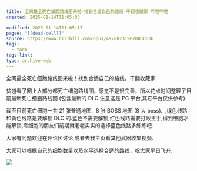 ```yaml
---
title: 全网最全死亡细胞路线图来啦-找到合适自己的路线-干翻收藏家-哔哩哔哩
created: 2025-01-14T11:05:03

modified: 2025-01-14T11:05:17
pagse: "[[dead-cell]]"
source: https://www.bilibili.com/opus/497882319878056636
tags:
  - todo
tags-link: 
type: archive-web
---
```


全网最全死亡细胞路线图来啦！找到合适自己的路线，干翻收藏家.

贫道看了网上大部分都死亡细胞路线图，感觉不是很完善，所以花点时间整理了目前最新死亡细胞路线图 (包含最新的 DLC 注意这是 PC 平台,其它平台仅供参考).

截至目前死亡细胞一共 21 张普通地图,  8 张 BOSS 地图 (8 大 boss).  ,绿色线路和黄色线路是要解锁 DLC 的.蓝色不需要解锁,红色线路需要打败王手,得到细胞才能解锁,零细胞的朋友们前期就老老实实的选择蓝色线路多练练吧.

大家有问题欢迎在评论区讨论,或者去我主页看其他武器收集视频.

大家可以根据自己的细胞数量以及水平选择合适的路线，祝大家早日飞升.

![](https://i1.hdslb.com/bfs/article/8bad77251d968d04dadfe56ae0f441086f879939.jpg@1192w.webp)
